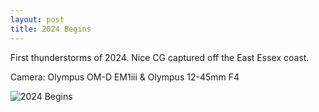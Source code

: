 ```yaml
---
layout: post
title: 2024 Begins
---
```


<p>First thunderstorms of 2024. Nice CG captured off the East Essex coast.</p>
<p>Camera: Olympus OM-D EM1iii & Olympus 12-45mm F4</p>
<img src="/assets/images/blog/P5010158.jpg" alt="2024 Begins">
